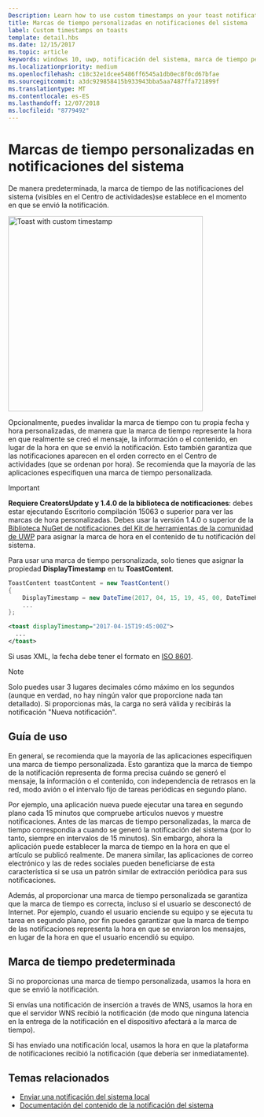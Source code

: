 ```yaml
---
Description: Learn how to use custom timestamps on your toast notifications.
title: Marcas de tiempo personalizadas en notificaciones del sistema
label: Custom timestamps on toasts
template: detail.hbs
ms.date: 12/15/2017
ms.topic: article
keywords: windows 10, uwp, notificación del sistema, marca de tiempo personalizada, marca de tiempo, notificación, Centro de actividades
ms.localizationpriority: medium
ms.openlocfilehash: c18c32e1dcee5486ff6545a1db0ec8f0cd67bfae
ms.sourcegitcommit: a3dc929858415b933943bba5aa7487ffa721899f
ms.translationtype: MT
ms.contentlocale: es-ES
ms.lasthandoff: 12/07/2018
ms.locfileid: "8779492"
---
```

# <a name="custom-timestamps-on-toasts"></a>Marcas de tiempo personalizadas en notificaciones del sistema

De manera predeterminada, la marca de tiempo de las notificaciones del sistema (visibles en el Centro de actividades)se establece en el momento en que se envió la notificación.

<img alt="Toast with custom timestamp" src="images/toast-customtimestamp.jpg" width="396"/>

Opcionalmente, puedes invalidar la marca de tiempo con tu propia fecha y hora personalizadas, de manera que la marca de tiempo represente la hora en que realmente se creó el mensaje, la información o el contenido, en lugar de la hora en que se envió la notificación. Esto también garantiza que las notificaciones aparecen en el orden correcto en el Centro de actividades (que se ordenan por hora). Se recomienda que la mayoría de las aplicaciones especifiquen una marca de tiempo personalizada.

> [!IMPORTANT]
> **Requiere CreatorsUpdate y 1.4.0 de la biblioteca de notificaciones**: debes estar ejecutando Escritorio compilación 15063 o superior para ver las marcas de hora personalizadas. Debes usar la versión 1.4.0 o superior de la [Biblioteca NuGet de notificaciones del Kit de herramientas de la comunidad de UWP](https://www.nuget.org/packages/Microsoft.Toolkit.Uwp.Notifications/) para asignar la marca de hora en el contenido de tu notificación del sistema.

Para usar una marca de tiempo personalizada, solo tienes que asignar la propiedad **DisplayTimestamp** en tu **ToastContent**.

```csharp
ToastContent toastContent = new ToastContent()
{
    DisplayTimestamp = new DateTime(2017, 04, 15, 19, 45, 00, DateTimeKind.Utc),
    ...
};
```

```xml
<toast displayTimestamp="2017-04-15T19:45:00Z">
  ...
</toast>
```

Si usas XML, la fecha debe tener el formato en [ISO 8601](https://en.wikipedia.org/wiki/ISO_8601).

> [!NOTE]
> Solo puedes usar 3 lugares decimales cómo máximo en los segundos (aunque en verdad, no hay ningún valor que proporcione nada tan detallado). Si proporcionas más, la carga no será válida y recibirás la notificación "Nueva notificación".


## <a name="usage-guidance"></a>Guía de uso

En general, se recomienda que la mayoría de las aplicaciones especifiquen una marca de tiempo personalizada. Esto garantiza que la marca de tiempo de la notificación representa de forma precisa cuándo se generó el mensaje, la información o el contenido, con independencia de retrasos en la red, modo avión o el intervalo fijo de tareas periódicas en segundo plano.

Por ejemplo, una aplicación nueva puede ejecutar una tarea en segundo plano cada 15 minutos que compruebe artículos nuevos y muestre notificaciones. Antes de las marcas de tiempo personalizadas, la marca de tiempo correspondía a cuando se generó la notificación del sistema (por lo tanto, siempre en intervalos de 15 minutos). Sin embargo, ahora la aplicación puede establecer la marca de tiempo en la hora en que el artículo se publicó realmente. De manera similar, las aplicaciones de correo electrónico y las de redes sociales pueden beneficiarse de esta característica si se usa un patrón similar de extracción periódica para sus notificaciones.

Además, al proporcionar una marca de tiempo personalizada se garantiza que la marca de tiempo es correcta, incluso si el usuario se desconectó de Internet. Por ejemplo, cuando el usuario enciende su equipo y se ejecuta tu tarea en segundo plano, por fin puedes garantizar que la marca de tiempo de las notificaciones representa la hora en que se enviaron los mensajes, en lugar de la hora en que el usuario encendió su equipo.


## <a name="default-timestamp"></a>Marca de tiempo predeterminada

Si no proporcionas una marca de tiempo personalizada, usamos la hora en que se envió la notificación.

Si envías una notificación de inserción a través de WNS, usamos la hora en que el servidor WNS recibió la notificación (de modo que ninguna latencia en la entrega de la notificación en el dispositivo afectará a la marca de tiempo).

Si has enviado una notificación local, usamos la hora en que la plataforma de notificaciones recibió la notificación (que debería ser inmediatamente).


## <a name="related-topics"></a>Temas relacionados

- [Enviar una notificación del sistema local](send-local-toast.md)
- [Documentación del contenido de la notificación del sistema](adaptive-interactive-toasts.md)